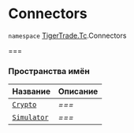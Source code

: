 # Connectors

`namespace` [TigerTrade.Tc](../).Connectors

\===

### Пространства имён

| Название                  | Описание |
| ------------------------- | -------- |
| [`Crypto`](crypto/)       | _===_    |
| [`Simulator`](simulator/) | _===_    |
